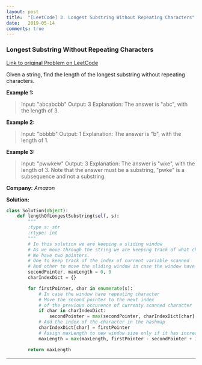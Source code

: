 ```yaml
---
layout: post
title:  "[LeetCode] 3. Longest Substring Without Repeating Characters"
date:   2019-05-14
comments: true
---
```


### Longest Substring Without Repeating Characters

[Link to original Problem on LeetCode](https://leetcode.com/problems/longest-substring-without-repeating-characters/)

Given a string, find the length of the longest substring without repeating characters.

**Example 1:**

>Input: "abcabcbb"
Output: 3
Explanation: The answer is "abc", with the length of 3.

**Example 2:**

>Input: "bbbbb"
Output: 1
Explanation: The answer is "b", with the length of 1.

**Example 3:**

>Input: "pwwkew"
Output: 3
Explanation: The answer is "wke", with the length of 3.
             Note that the answer must be a substring, "pwke" is a subsequence and not a substring.

**Company:**
*Amazon*

**Solution:**

```python
class Solution(object):
    def lengthOfLongestSubstring(self, s):
        """
        :type s: str
        :rtype: int
        """
        # In this solution we are keeping a sliding window
        # As we move through the string we are keeping track of what character we have seen using hashmap
        # We have two pointers.
        # One to keep track of the index of current variable scanned
        # And other to move the sliding window in case the window have repeating characters
        secondPointer, maxLength = 0, 0
        charIndexDict = {}

        for firstPointer, char in enumerate(s):
            # In case the window have repeating character
            # Move the second pointer to the next index
            # of the previous occurence of currenty scanned character
            if char in charIndexDict:
                secondPointer = max(secondPointer, charIndexDict[char] + 1)
            # Add the index of the character in the hashmap
            charIndexDict[char] = firstPointer
            # Assign maxLength to new window size only if it has increased
            maxLength = max(maxLength, firstPointer - secondPointer + 1)

        return maxLength
```

<hr><br />
